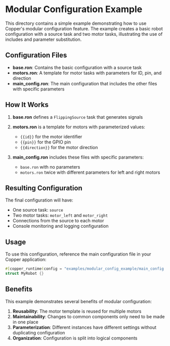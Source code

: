 # Modular Configuration Example

This directory contains a simple example demonstrating how to use Copper's modular configuration feature. The example creates a basic robot configuration with a source task and two motor tasks, illustrating the use of includes and parameter substitution.

## Configuration Files

- **base.ron**: Contains the basic configuration with a source task
- **motors.ron**: A template for motor tasks with parameters for ID, pin, and direction
- **main_config.ron**: The main configuration that includes the other files with specific parameters

## How It Works

1. **base.ron** defines a `FlippingSource` task that generates signals
2. **motors.ron** is a template for motors with parameterized values:
   - `{{id}}` for the motor identifier
   - `{{pin}}` for the GPIO pin
   - `{{direction}}` for the motor direction

3. **main_config.ron** includes these files with specific parameters:
   - `base.ron` with no parameters
   - `motors.ron` twice with different parameters for left and right motors

## Resulting Configuration

The final configuration will have:

- One source task: `source`
- Two motor tasks: `motor_left` and `motor_right`
- Connections from the source to each motor
- Console monitoring and logging configuration

## Usage

To use this configuration, reference the main configuration file in your Copper application:

```rust
#[copper_runtime(config = "examples/modular_config_example/main_config.ron")]
struct MyRobot {}
```

## Benefits

This example demonstrates several benefits of modular configuration:

1. **Reusability**: The motor template is reused for multiple motors
2. **Maintainability**: Changes to common components only need to be made in one place
3. **Parameterization**: Different instances have different settings without duplicating configuration
4. **Organization**: Configuration is split into logical components